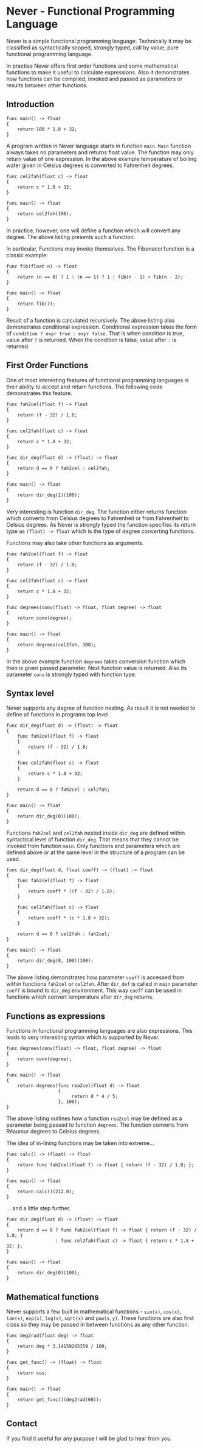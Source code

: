 # Never - Functional Programming Language

Never is a simple functional programming language. Technically it may be 
classified as syntactically scoped, strongly typed, call by value, pure 
functional programming language.

In practise Never offers first order functions and some mathematical functions
to make it useful to calculate expressions. Also it demonstrates how
functions can be compiled, invoked and passed as parameters or results between
other functions.

## Introduction
```
func main() -> float
{
    return 100 * 1.8 + 32;
}
```
A program written in Never language starts in function ```main```. ```Main```
function always takes no parameters and returns float value. The function may
only return value of one expression. In the above example temperature
of boiling water given in Celsius degrees is converted to Fahrenheit degrees.

```
func cel2fah(float c) -> float
{
    return c * 1.8 + 32;
}

func main() -> float
{
    return cel2fah(100);
}
```

In practice, however, one will define a function which will convert any degree.
The above listing presents such a function.

In particular, Functions may invoke themselves. The Fibonacci function is
a classic example:

```
func fib(float n) -> float
{
    return (n == 0) ? 1 : (n == 1) ? 1 : fib(n - 1) + fib(n - 2);
}

func main() -> float
{
    return fib(7);
}
```

Result of a function is calculated recursively. The above listing also
demonstrates conditional expression. Conditional expression takes the form 
of ```condition ? expr true : expr false```. That is when condition is true,
value after ```?``` is returned. When the condition is false, value after
```:``` is returned.

## First Order Functions
One of most interesting features of functional programming languages is their
ability to accept and return functions. The following code demonstrates this
feature.

```
func fah2cel(float f) -> float
{
    return (f - 32) / 1.8;
}

func cel2fah(float c) -> float
{
    return c * 1.8 + 32;
}

func dir_deg(float d) -> (float) -> float
{
    return d == 0 ? fah2cel : cel2fah;
}

func main() -> float
{
    return dir_deg(1)(100);
}
```

Very interesting is function ```dir_deg```. The function either returns function
which converts from Celsius degrees to Fahrenheit or from Fahrenheit to Celsius
degrees. As Never is strongly typed the function specifies its return type as
```(float) -> float``` which is the type of degree converting functions.

Functions may also take other functions as arguments.
```
func fah2cel(float f) -> float
{
    return (f - 32) / 1.8;
}

func cel2fah(float c) -> float
{
    return c * 1.8 + 32;
}

func degrees(conv(float) -> float, float degree) -> float
{
    return conv(degree);
}

func main() -> float
{
    return degrees(cel2fah, 100);
}
```

In the above example function ```degrees``` takes conversion function which 
then is given passed parameter. Next function value is returned. Also its
parameter ```conv``` is strongly typed with function type.

## Syntax level
Never supports any degree of function nesting. As result it is not needed to
define all functions in programs top level.

```
func dir_deg(float d) -> (float) -> float
{
    func fah2cel(float f) -> float
    {
        return (f - 32) / 1.8;
    }

    func cel2fah(float c) -> float
    {
        return c * 1.8 + 32;
    }

    return d == 0 ? fah2cel : cel2fah;
}

func main() -> float
{
    return dir_deg(0)(100);
}
```

Functions ```fah2cel``` and ```cel2fah``` nested inside ```dir_deg``` are
defined within syntactical level of function ```dir_deg```. That means that
they cannot be invoked from function ```main```. Only functions and parameters
which are defined above or at the same level in the structure of a program
can be used.

```
func dir_deg(float d, float coeff) -> (float) -> float
{
    func fah2cel(float f) -> float
    {
        return coeff * ((f - 32) / 1.8);
    }
    
    func cel2fah(float c) -> float
    {
        return coeff * (c * 1.8 + 32);
    }

    return d == 0 ? cel2fah : fah2cel;
}

func main() -> float
{
    return dir_deg(0, 100)(100);
}
```

The above listing demonstrates how parameter ```coeff``` is accessed from
within functions ```fah2cel``` or ```cel2fah```. After ```dir_def```
is called in ```main``` parameter ```coeff``` is bound to ```dir_deg```
environment. This way ```coeff``` can be used in functions which convert
temperature after ```dir_deg``` returns.

## Functions as expressions
Functions in functional programming languages are also expressions.
This leads to very interesting syntax which is supported by Never.

```
func degrees(conv(float) -> float, float degree) -> float
{
    return conv(degree);
}

func main() -> float
{
    return degrees(func rea2cel(float d) -> float
                   {
                        return d * 4 / 5;
                   }, 100);
}
```

The above listing outlines how a function ```rea2cel``` may be defined as
a parameter being passed to function ```degrees```. The function converts from
Réaumur degrees to Celsius degrees.

The idea of in-lining functions may be taken into extreme...
```
func calc() -> (float) -> float
{
    return func fah2cel(float f) -> float { return (f - 32) / 1.8; };
}

func main() -> float
{
    return calc()(212.0);
}
```
... and a little step further.

```
func dir_deg(float d) -> (float) -> float
{
    return d == 0 ? func fah2cel(float f) -> float { return (f - 32) / 1.8; }
                  : func cel2fah(float c) -> float { return c * 1.8 + 32; };
}

func main() -> float
{
    return dir_deg(0)(100);
}

```

## Mathematical functions
Never supports a few built in mathematical functions - ```sin(x)```,
```cos(x)```, ```tan(x)```, ```exp(x)```, ```log(x)```, ```sqrt(x)```
and ```pow(x,y)```. These functions are also first class so they may be passed
in between functions as any other function.

```
func deg2rad(float deg) -> float
{
    return deg * 3.14159265359 / 180;
}

func get_func() -> (float) -> float
{
    return cos;
}

func main() -> float
{
    return get_func()(deg2rad(60));
}
```

## Contact
If you find it useful for any purpose I will be glad to hear from you.


